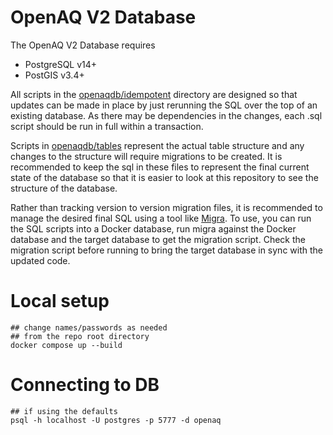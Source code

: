 # OpenAQ V2 Database

The OpenAQ V2 Database requires
- PostgreSQL v14+
- PostGIS v3.4+

All scripts in the [openaqdb/idempotent](openaqdb/idempotent/) directory are designed so that updates can be made in place by just rerunning the SQL over the top of an existing database. As there may be dependencies in the changes, each .sql script should be run in full within a transaction.

Scripts in [openaqdb/tables](openaqdb/tables) represent the actual table structure and any changes to the structure will require migrations to be created. It is recommended to keep the sql in these files to represent the final current state of the database so that it is easier to look at this repository to see the structure of the database.

Rather than tracking version to version migration files, it is recommended to manage the desired final SQL using a tool like [Migra](https://github.com/djrobstep/migra). To use, you can run the SQL scripts into a Docker database, run migra against the Docker database and the target database to get the migration script. Check the migration script before running to bring the target database in sync with the updated code.

# Local setup

```
## change names/passwords as needed
## from the repo root directory
docker compose up --build
```

# Connecting to DB
```shell
## if using the defaults
psql -h localhost -U postgres -p 5777 -d openaq
```
